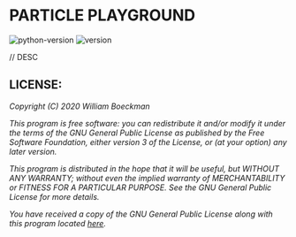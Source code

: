 # PARTICLE PLAYGROUND
![python-version](https://img.shields.io/badge/python-3.6.0-brightgreen)
![version](https://img.shields.io/badge/version-1.0.0-blue)

// DESC

## LICENSE:

_Copyright (C) 2020  William Boeckman_

_This program is free software: you can redistribute it and/or modify
it under the terms of the GNU General Public License as published by
the Free Software Foundation, either version 3 of the License, or
(at your option) any later version._

_This program is distributed in the hope that it will be useful,
but WITHOUT ANY WARRANTY; without even the implied warranty of
MERCHANTABILITY or FITNESS FOR A PARTICULAR PURPOSE.  See the
GNU General Public License for more details._

_You have received a copy of the GNU General Public License
along with this program located [here](LICENSE)._